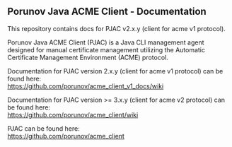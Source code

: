 ## Porunov Java ACME Client - Documentation
This repository contains docs for PJAC v2.x.y (client for acme v1 protocol).

Porunov Java ACME Client (PJAC) is a Java CLI management agent designed for manual certificate management utilizing the Automatic Certificate Management Environment (ACME) protocol.

Documentation for PJAC version 2.x.y (client for acme v1 protocol) can be found here:<br>
https://github.com/porunov/acme_client_v1_docs/wiki

Documentation for PJAC version >= 3.x.y (client for acme v2 protocol) can be found here:<br>
https://github.com/porunov/acme_client/wiki

PJAC can be found here:<br>
https://github.com/porunov/acme_client
